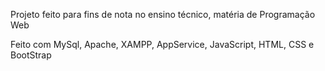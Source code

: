 Projeto feito para fins de nota no ensino técnico, matéria de Programação Web

Feito com MySql, Apache, XAMPP, AppService, JavaScript, HTML, CSS e BootStrap
